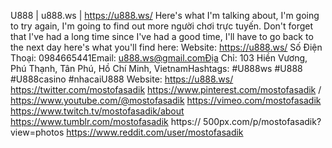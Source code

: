 U888 | u888.ws | https://u888.ws/ Here's what I'm talking about, I'm going to try again, I'm going to find out more người chơi trực tuyến. Don't forget that I've had a long time since I've had a good time, I'll have to go back to the next day here's what you'll find here:
Website:
https://u888.ws/
Số Điện Thoại: 0984665441Email: u888.ws@gmail.comĐịa Chỉ: 103 Hiền Vương, Phú Thạnh, Tân Phú, Hồ Chí Minh, VietnamHashtags: #U888ws #U888 #U888casino #nhacaiU888
Website:
https://u888.ws/
https://twitter.com/mostofasadik
https://www.pinterest.com/mostofasadik /
https://www.youtube.com/@mostofasadik
https://vimeo.com/mostofasadik
https://www.twitch.tv/mostofasadik/about
https://www.tumblr.com/mostofasadik
https:// 500px.com/p/mostofasadik?view=photos
https://www.reddit.com/user/mostofasadik
